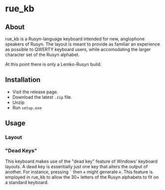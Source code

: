 # rue_kb

## About
rue_kb is a Rusyn-language keyboard intended for new, anglophone speakers of Rusyn. The layout is meant to provide as familiar an experience as possible to QWERTY keyboard users, while accomodating the larger character set of the Rusyn alphabet.

At this point there is only a Lemko-Rusyn build.

## Installation
* Visit the release page.
* Download the latest `.zip` file.
* Unzip
* Run `setup.exe`

## Usage
### Layout

### "Dead Keys"
This keyboard makes use of the "dead key" feature of Windows' keyboard layouts. A dead key is essentially just one key that alters the output of another. For instance, pressing `` ` `` then `e` might generate `è`.
This feature is employed in rue_kb to allow the 30+ letters of the Rusyn alphabets to fit on a standard keyboard.
